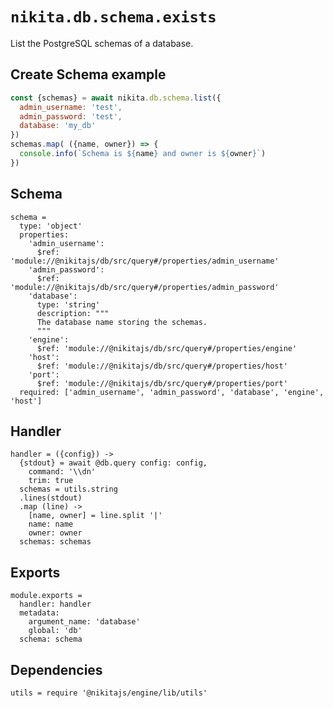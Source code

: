 
# `nikita.db.schema.exists`

List the PostgreSQL schemas of a database.

## Create Schema example

```js
const {schemas} = await nikita.db.schema.list({
  admin_username: 'test',
  admin_password: 'test',
  database: 'my_db'
})
schemas.map( ({name, owner}) => {
  console.info(`Schema is ${name} and owner is ${owner}`)
})
```

## Schema

    schema =
      type: 'object'
      properties:
        'admin_username':
          $ref: 'module://@nikitajs/db/src/query#/properties/admin_username'
        'admin_password':
          $ref: 'module://@nikitajs/db/src/query#/properties/admin_password'
        'database':
          type: 'string'
          description: """
          The database name storing the schemas.
          """
        'engine':
          $ref: 'module://@nikitajs/db/src/query#/properties/engine'
        'host':
          $ref: 'module://@nikitajs/db/src/query#/properties/host'
        'port':
          $ref: 'module://@nikitajs/db/src/query#/properties/port'
      required: ['admin_username', 'admin_password', 'database', 'engine', 'host']

## Handler

    handler = ({config}) ->
      {stdout} = await @db.query config: config,
        command: '\\dn'
        trim: true
      schemas = utils.string
      .lines(stdout)
      .map (line) ->
        [name, owner] = line.split '|'
        name: name
        owner: owner
      schemas: schemas

## Exports

    module.exports =
      handler: handler
      metadata:
        argument_name: 'database'
        global: 'db'
      schema: schema
      
## Dependencies

    utils = require '@nikitajs/engine/lib/utils'
